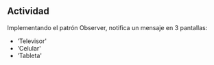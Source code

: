 ## Actividad
Implementando el patrón Observer, notifica un mensaje en 3 pantallas:

- 'Televisor'
- 'Celular'
- 'Tableta'
